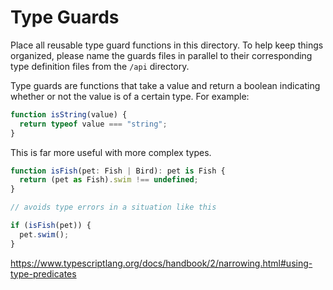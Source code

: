 # Type Guards

Place all reusable type guard functions in this directory. To help keep things organized, please name the guards files in parallel to their corresponding type definition files from the `/api` directory.

Type guards are functions that take a value and return a boolean indicating whether or not the value is of a certain type. For example:

```ts
function isString(value) {
  return typeof value === "string";
}
```

This is far more useful with more complex types.

```ts
function isFish(pet: Fish | Bird): pet is Fish {
  return (pet as Fish).swim !== undefined;
}

// avoids type errors in a situation like this

if (isFish(pet)) {
  pet.swim();
}
```

https://www.typescriptlang.org/docs/handbook/2/narrowing.html#using-type-predicates
